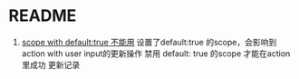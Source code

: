 # README


1. [scope with default:true 不能用](https://github.com/qor/admin/issues/199)
  设置了default:true 的scope，会影响到action with user input的更新操作
  禁用 default: true 的scope 才能在action 里成功 更新记录


